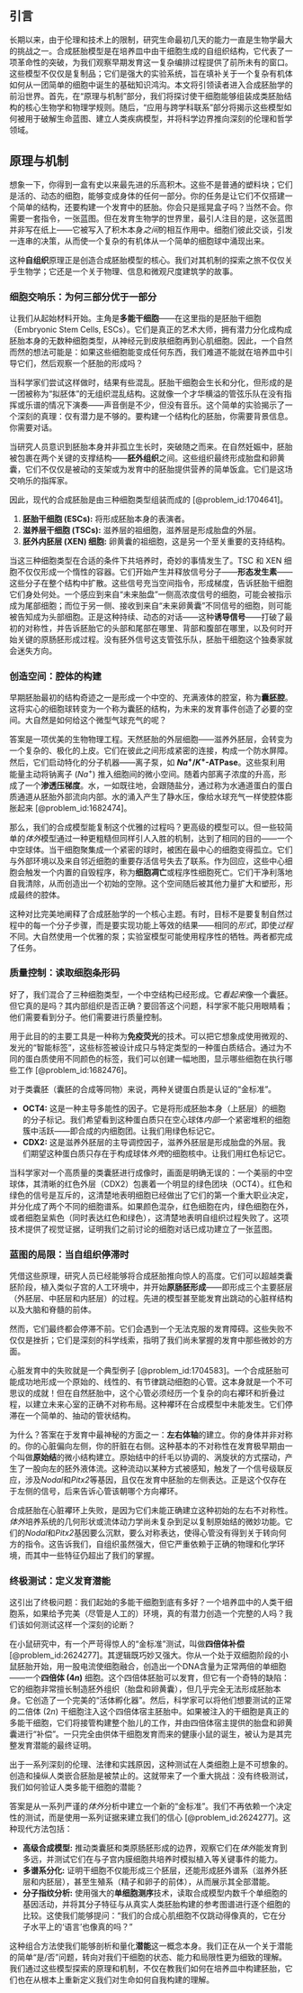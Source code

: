 ## 引言
长期以来，由于伦理和技术上的限制，研究生命最初几天的能力一直是生物学最大的挑战之一。合成胚胎模型是在培养皿中由干细胞生成的自组织结构，它代表了一项革命性的突破，为我们观察早期发育这一复杂编排过程提供了前所未有的窗口。这些模型不仅仅是复制品；它们是强大的实验系统，旨在填补关于一个复杂有机体如何从一团简单的细胞中诞生的基础知识鸿沟。本文将引领读者进入合成胚胎学的前沿世界。首先，在“原理与机制”部分，我们将探讨使干细胞能够组装成类胚胎结构的核心生物学和物理学规则。随后，“应用与跨学科联系”部分将揭示这些模型如何被用于破解生命蓝图、建立人类疾病模型，并将科学边界推向深刻的伦理和哲学领域。

## 原理与机制

想象一下，你得到一盒有史以来最先进的乐高积木。这些不是普通的塑料块；它们是活的、动态的细胞，能够变成身体的任何一部分。你的任务是让它们不仅搭建一个简单的结构，还要构建一个发育中的胚胎。你会只是摇晃盒子吗？当然不会。你需要一套指令，一张蓝图。但在发育生物学的世界里，最引人注目的是，这张蓝图并非写在纸上——它被写入了积木本身*之间*的相互作用中。细胞们彼此交谈，引发一连串的决策，从而使一个复杂的有机体从一个简单的细胞球中涌现出来。

这种**自组织**原理正是创造合成胚胎模型的核心。我们对其机制的探索之旅不仅仅关乎生物学；它还是一个关于物理、信息和微观尺度建筑学的故事。

### 细胞交响乐：为何三部分优于一部分

让我们从起始材料开始。主角是**多能干细胞**——在这里指的是胚胎干细胞（Embryonic Stem Cells, ESCs）。它们是真正的艺术大师，拥有潜力分化成构成胚胎本身的无数种细胞类型，从神经元到皮肤细胞再到心肌细胞。因此，一个自然而然的想法可能是：如果这些细胞能变成任何东西，我们难道不能就在培养皿中引导它们，然后观察一个胚胎的形成吗？

当科学家们尝试这样做时，结果有些混乱。胚胎干细胞会生长和分化，但形成的是一团被称为“拟胚体”的无组织混乱结构。这就像一个才华横溢的管弦乐队在没有指挥或乐谱的情况下演奏——声音倒是不少，但没有音乐。这个简单的实验揭示了一个深刻的真理：仅有潜力是不够的。要构建一个结构化的胚胎，你需要背景信息。你需要对话。

当研究人员意识到胚胎本身并非孤立生长时，突破随之而来。在自然妊娠中，胚胎被包裹在两个关键的支撑结构——**胚外组织**之间。这些组织最终形成胎盘和卵黄囊，它们不仅仅是被动的支架或为发育中的胚胎提供营养的简单饭盒。它们是这场交响乐的指挥家。

因此，现代的合成胚胎是由三种细胞类型组装而成的 [@problem_id:1704641]。
1.  **胚胎干细胞 (ESCs):** 将形成胚胎本身的表演者。
2.  **滋养层干细胞 (TSCs):** 滋养层的祖细胞，滋养层是形成胎盘的外层。
3.  **胚外内胚层 (XEN) 细胞:** 卵黄囊的祖细胞，这是另一个至关重要的支持结构。

当这三种细胞类型在合适的条件下共培养时，奇妙的事情发生了。TSC 和 XEN 细胞不仅仅形成一个惰性的容器。它们开始产生并释放信号分子——**形态发生素**——这些分子在整个结构中扩散。这些信号充当空间指令，形成梯度，告诉胚胎干细胞它们身处何处。一个感应到来自“未来胎盘”一侧高浓度信号的细胞，可能会被指示成为尾部细胞；而位于另一侧、接收到来自“未来卵黄囊”不同信号的细胞，则可能被告知成为头部细胞。正是这种持续、动态的对话——这种**诱导信号**——打破了最初的对称性，并告诉胚胎它的头部和尾部在哪里、背部和腹部在哪里，以及何时开始关键的原肠胚形成过程。没有胚外信号这支管弦乐队，胚胎干细胞这个独奏家就会迷失方向。

### 创造空间：腔体的构建

早期胚胎最初的结构奇迹之一是形成一个中空的、充满液体的腔室，称为**囊胚腔**。这将实心的细胞球转变为一个称为囊胚的结构，为未来的发育事件创造了必要的空间。大自然是如何给这个微型气球充气的呢？

答案是一项优美的生物物理工程。天然胚胎的外层细胞——滋养外胚层，会转变为一个复杂的、极化的上皮。它们在彼此之间形成紧密的连接，构成一个防水屏障。然后，它们启动特化的分子机器——离子泵，如 **$Na^{+}/K^{+}$-ATPase**。这些泵利用能量主动将钠离子 ($Na^{+}$) 推入细胞间的微小空间。随着内部离子浓度的升高，形成了一个**渗透压梯度**。水，一如既往地，会跟随盐分，通过称为水通道蛋白的蛋白质通道从胚胎外部流向内部。水的涌入产生了静水压，像给水球充气一样使腔体膨胀起来 [@problem_id:1682474]。

那么，我们的合成模型能复制这个优雅的过程吗？更高级的模型可以。但一些较简单的*体外*模型通过一种更粗糙但同样引人入胜的机制，达到了相同的目的——一个中空球体。当干细胞聚集成一个紧密的球时，被困在最中心的细胞变得孤立。它们与外部环境以及来自邻近细胞的重要存活信号失去了联系。作为回应，这些中心细胞会触发一个内置的自毁程序，称为**细胞凋亡**或程序性细胞死亡。它们干净利落地自我清除，从而创造出一个初始的空隙。这个空间随后被其他力量扩大和塑形，形成最终的腔体。

这种对比完美地阐释了合成胚胎学的一个核心主题。有时，目标不是要复制自然过程中的每一个分子步骤，而是要实现功能上等效的结果——相同的*形式*，即使*过程*不同。大自然使用一个优雅的泵；实验室模型可能使用程序性的牺牲。两者都完成了任务。

### 质量控制：读取细胞条形码

好了，我们混合了三种细胞类型，一个中空结构已经形成。它*看起来*像一个囊胚。但它真的是吗？其内部组织是否正确？要回答这个问题，科学家不能只用眼睛看；他们需要看到分子。他们需要进行质量控制。

用于此目的的主要工具是一种称为**免疫荧光**的技术。可以把它想象成使用微观的、发光的“智能标签”，这些标签被设计成只与特定类型的一种蛋白质结合。通过为不同的蛋白质使用不同颜色的标签，我们可以创建一幅地图，显示哪些细胞在执行哪些工作 [@problem_id:1682476]。

对于类囊胚（囊胚的合成等同物）来说，两种关键蛋白质是认证的“金标准”。
-   **OCT4:** 这是一种主导多能性的因子。它是将形成胚胎本身（上胚层）的细胞的分子标记。我们希望看到这种蛋白质只在空心球体*内部*一个紧密堆积的细胞簇中活跃——即合成的内细胞团。让我们用绿色标记它。
-   **CDX2:** 这是滋养外胚层的主导调控因子，滋养外胚层是形成胎盘的外层。我们期望这种蛋白质只存在于构成球体*外壳*的细胞核中。让我们用红色标记它。

当科学家对一个高质量的类囊胚进行成像时，画面是明确无误的：一个美丽的中空球体，其清晰的红色外层（CDX2）包裹着一个明显的绿色团块（OCT4）。红色和绿色的信号是互斥的，这清楚地表明细胞已经做出了它们的第一个重大职业决定，并分化成了两个不同的细胞谱系。如果颜色混杂，红色细胞在内，绿色细胞在外，或者细胞呈紫色（同时表达红色和绿色），这清楚地表明自组织过程失败了。这项技术提供了视觉证据，证明我们之前讨论的细胞对话已成功建立了一张蓝图。

### 蓝图的局限：当自组织停滞时

凭借这些原理，研究人员已经能够将合成胚胎推向惊人的高度。它们可以超越类囊胚阶段，植入类似子宫的人工环境中，并开始**原肠胚形成**——即形成三个主要胚层（外胚层、中胚层和内胚层）的过程。先进的模型甚至能发育出跳动的心脏样结构以及大脑和脊髓的前体。

然而，它们最终都会停滞不前。它们会遇到一个无法克服的发育障碍。这些失败不仅仅是挫折；它们是深刻的科学线索，指明了我们尚未掌握的发育中那些微妙的方面。

心脏发育中的失败就是一个典型例子 [@problem_id:1704583]。一个合成胚胎可能成功地形成一个原始的、线性的、有节律跳动细胞的心管。这本身就是一个不可思议的成就！但在自然胚胎中，这个心管必须经历一个复杂的向右襻环和折叠过程，以建立未来心室的正确不对称布局。这种襻环在合成模型中未能发生。它们停滞在一个简单的、抽动的管状结构。

为什么？答案在于发育中最神秘的方面之一：**左右体轴**的建立。你的身体并非对称的。你的心脏偏向左侧，你的肝脏在右侧。这种基本的不对称性在发育极早期由一个叫做**原始结**的微小结构建立。原始结中的纤毛以协调的、涡旋状的方式摆动，产生了一股向左的胚外液体流。这种流动以某种方式被感知，触发了一个信号级联反应，涉及*Nodal*和*Pitx2*等基因，且仅在发育中胚胎的左侧表达。正是这个仅存在于左侧的信号，后来告诉心管该朝哪个方向襻环。

合成胚胎在心脏襻环上失败，是因为它们未能正确建立这种初始的左右不对称性。*体外*培养系统的几何形状或流体动力学尚未复杂到足以复制原始结的微妙功能。它们的*Nodal*和*Pitx2*基因要么沉默，要么对称表达，使得心管没有得到关于转向何方的指令。这告诉我们，自组织虽然强大，但它严重依赖于正确的物理和化学环境，而其中一些特征仍超出了我们的掌握。

### 终极测试：定义发育潜能

这引出了终极问题：我们起始的多能干细胞到底有多好？一个培养皿中的人类干细胞系，如果给予完美（尽管是人工的）环境，真的有潜力创造一个完整的人吗？我们该如何测试这样一个深刻的论断？

在小鼠研究中，有一个严苛得惊人的“金标准”测试，叫做**四倍体补偿** [@problem_id:2624277]。其逻辑既巧妙又强大。你从一个处于双细胞阶段的小鼠胚胎开始，用一股电流使细胞融合，创造出一个DNA含量为正常两倍的单细胞——一个**四倍体 ($4n$)** 细胞。这个四倍体胚胎可以发育，但它有一个奇特的缺陷：它的细胞非常擅长制造胚外组织（胎盘和卵黄囊），但几乎完全无法形成胚胎本身。它创造了一个完美的“活体孵化器”。然后，科学家可以将他们想要测试的正常的二倍体 ($2n$) 干细胞注入这个四倍体宿主胚胎中。如果被注入的干细胞是真正的多能干细胞，它们将接管构建整个胎儿的工作，并由四倍体宿主提供的胎盘和卵黄囊进行“补偿”。一只完全由供体干细胞发育而来的健康小鼠的诞生，被认为是其完整发育潜能的最终证明。

出于一系列深刻的伦理、法律和实践原因，这种测试在人类细胞上是不可想象的。创造和操纵人类嵌合胚胎是被禁止的。这就带来了一个重大挑战：没有终极测试，我们如何验证人类多能干细胞的潜能？

答案是从一系列严谨的*体外*分析中建立一个新的“金标准”。我们不再依赖一个决定性的测试，而是使用一系列证据来建立我们的信心 [@problem_id:2624277]。这种现代方法包括：
-   **高级合成模型:** 推动类囊胚和类原肠胚形成的边界，观察它们在*体外*能发育到多远，并测试它们在与子宫内膜细胞共培养时模拟植入等关键事件的能力。
-   **多谱系分化:** 证明干细胞不仅能形成三个胚层，还能形成胚外谱系（滋养外胚层和内胚层），甚至生殖系（精子和卵子的前体），从而展示其全部潜能。
-   **分子指纹分析:** 使用强大的**单细胞测序**技术，读取合成模型内数千个单细胞的基因活动，并将其分子特征与从真实人类胚胎构建的参考图谱进行逐个细胞的比较。这使我们能够提问：“我们的合成心肌细胞不仅跳动得像真的，它在分子水平上的‘语言’也像真的吗？”

这种组合方法使我们能够剖析和量化**潜能**这一概念本身。我们正在从一个关于潜能的简单“是/否”问题，转向对我们干细胞的状态、能力和局限性更为细致的理解。我们通过这些模型探索的原理和机制，不仅在教我们如何在培养皿中构建胚胎，它们也在从根本上重新定义我们对生命如何自我构建的理解。

